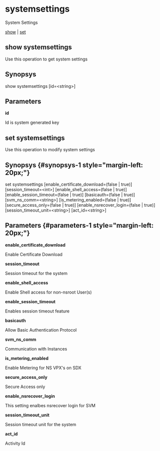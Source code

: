 # systemsettings

System Settings

[show](#show%20systemsettings) | [set](#set%20systemsettings)

## show systemsettings

Use this operation to get system settings

## Synopsys 

show systemsettings \[id=&lt;string&gt;\]

## Parameters 

**id**

Id is system generated key

## set systemsettings

Use this operation to modify system settings

## Synopsys {#synopsys-1 style="margin-left: 20px;"}

set systemsettings \[enable\_certificate\_download=(false | true)\] \[session\_timeout=&lt;int&gt;\] \[enable\_shell\_access=(false | true)\] \[enable\_session\_timeout=(false | true)\] \[basicauth=(false | true)\] \[svm\_ns\_comm=&lt;string&gt;\] \[is\_metering\_enabled=(false | true)\] \[secure\_access\_only=(false | true)\] \[enable\_nsrecover\_login=(false | true)\] \[session\_timeout\_unit=&lt;string&gt;\] \[act\_id=&lt;string&gt;\]

## Parameters {#parameters-1 style="margin-left: 20px;"}

**enable\_certificate\_download**

Enable Certificate Download

**session\_timeout**

Session timeout for the system

**enable\_shell\_access**

Enable Shell access for non-nsroot User(s)

**enable\_session\_timeout**

Enables session timeout feature

**basicauth**

Allow Basic Authentication Protocol

**svm\_ns\_comm**

Communication with Instances

**is\_metering\_enabled**

Enable Metering for NS VPX's on SDX

**secure\_access\_only**

Secure Access only

**enable\_nsrecover\_login**

This setting enalbes nsrecover login for SVM

**session\_timeout\_unit**

Session timeout unit for the system

**act\_id**

Activity Id

